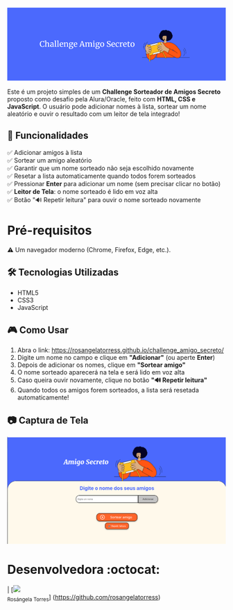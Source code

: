 ![Challenge Sorteador de Amigos Secreto](capa.png)

Este é um projeto simples de um **Challenge Sorteador de Amigos Secreto** proposto como desafio pela Alura/Oracle, feito com **HTML, CSS e JavaScript**. 
O usuário pode adicionar nomes à lista, sortear um nome aleatório e ouvir o resultado com um leitor de tela integrado!

## :hammer: Funcionalidades

✅ Adicionar amigos à lista  
✅ Sortear um amigo aleatório  
✅ Garantir que um nome sorteado não seja escolhido novamente  
✅ Resetar a lista automaticamente quando todos forem sorteados  
✅ Pressionar **Enter** para adicionar um nome (sem precisar clicar no botão)  
✅ **Leitor de Tela**: o nome sorteado é lido em voz alta  
✅ Botão "🔊 Repetir leitura" para ouvir o nome sorteado novamente  

# Pré-requisitos

:warning: Um navegador moderno (Chrome, Firefox, Edge, etc.).

## 🛠️ Tecnologias Utilizadas

- HTML5  
- CSS3  
- JavaScript  

## 🎮 Como Usar

1. Abra o link: https://rosangelatorress.github.io/challenge_amigo_secreto/ 
2. Digite um nome no campo e clique em **"Adicionar"** (ou aperte **Enter**)  
3. Depois de adicionar os nomes, clique em **"Sortear amigo"**  
4. O nome sorteado aparecerá na tela e será lido em voz alta  
5. Caso queira ouvir novamente, clique no botão **"🔊 Repetir leitura"**  
6. Quando todos os amigos forem sorteados, a lista será resetada automaticamente!  

## 📷 Captura de Tela

![Sorteador de Amigos Secreto](aparencia.png)

# Desenvolvedora :octocat:

| [<img loading="lazy" src="https://avatars.githubusercontent.com/u/37356058?v=4" width=115><br><sub>Rosángela Torres</sub>] (https://github.com/rosangelatorress)